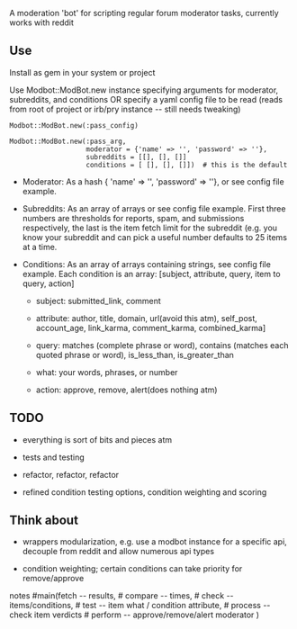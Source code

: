 A moderation 'bot' for scripting regular forum moderator tasks, currently works with reddit

Use
---

Install as gem in your system or project

Use Modbot::ModBot.new instance specifying arguments for moderator, subreddits, and conditions 
OR specify a yaml config file to be read (reads from root of project or irb/pry 
instance -- still needs tweaking)

    Modbot::ModBot.new(:pass_config)

    Modbot::ModBot.new(:pass_arg,
                       moderator = {'name' => '', 'password' => ''},
                       subreddits = [[], [], []]
                       conditions = [ [], [], []])  # this is the default

- Moderator: As a hash { 'name' => '', 'password' => ''}, or see config file example.

- Subreddits: As an array of arrays or see config file example. First three numbers are thresholds for reports, spam, and submissions respectively, the last is the item fetch limit for the subreddit (e.g. you know your subreddit and can pick a useful number defaults to 25 items at a time.

- Conditions: As an array of arrays containing strings, see config file example. Each condition is an array: [subject, attribute, query, item to query, action]
 
  - subject: submitted_link, comment

  - attribute: author, title, domain, url(avoid this atm), self_post, account_age, link_karma, comment_karma, combined_karma]

  - query: matches (complete phrase or word), contains (matches each quoted phrase or word), is_less_than, is_greater_than

  - what: your words, phrases, or number

  - action: approve, remove, alert(does nothing atm)

TODO
---

- everything is sort of bits and pieces atm 

- tests and testing

- refactor, refactor, refactor

- refined condition testing options, condition weighting and scoring


Think about
---

  - wrappers modularization, e.g. use a modbot instance for a specific api, decouple from reddit and allow numerous api types

  - condition weighting; certain conditions can take priority for remove/approve

notes 
    #main(fetch       -- results,
    #     compare     -- times,
    #     check       -- items/conditions,
    #     test        -- item what / condition attribute,
    #     process     -- check item verdicts
    #     perform     -- approve/remove/alert moderator )
